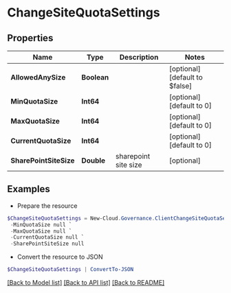 # ChangeSiteQuotaSettings
## Properties

Name | Type | Description | Notes
------------ | ------------- | ------------- | -------------
**AllowedAnySize** | **Boolean** |  | [optional] [default to $false]
**MinQuotaSize** | **Int64** |  | [optional] [default to 0]
**MaxQuotaSize** | **Int64** |  | [optional] [default to 0]
**CurrentQuotaSize** | **Int64** |  | [optional] [default to 0]
**SharePointSiteSize** | **Double** | sharepoint site size | [optional] 

## Examples

- Prepare the resource
```powershell
$ChangeSiteQuotaSettings = New-Cloud.Governance.ClientChangeSiteQuotaSettings  -AllowedAnySize null `
 -MinQuotaSize null `
 -MaxQuotaSize null `
 -CurrentQuotaSize null `
 -SharePointSiteSize null
```

- Convert the resource to JSON
```powershell
$ChangeSiteQuotaSettings | ConvertTo-JSON
```

[[Back to Model list]](../README.md#documentation-for-models) [[Back to API list]](../README.md#documentation-for-api-endpoints) [[Back to README]](../README.md)

